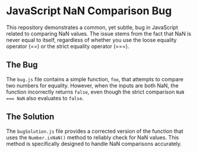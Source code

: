 # JavaScript NaN Comparison Bug

This repository demonstrates a common, yet subtle, bug in JavaScript related to comparing NaN values.  The issue stems from the fact that NaN is never equal to itself, regardless of whether you use the loose equality operator (==) or the strict equality operator (===).

## The Bug

The `bug.js` file contains a simple function, `foo`, that attempts to compare two numbers for equality.  However, when the inputs are both NaN, the function incorrectly returns `false`, even though the strict comparison `NaN === NaN` also evaluates to `false`.

## The Solution

The `bugSolution.js` file provides a corrected version of the function that uses the `Number.isNaN()` method to reliably check for NaN values. This method is specifically designed to handle NaN comparisons accurately.
